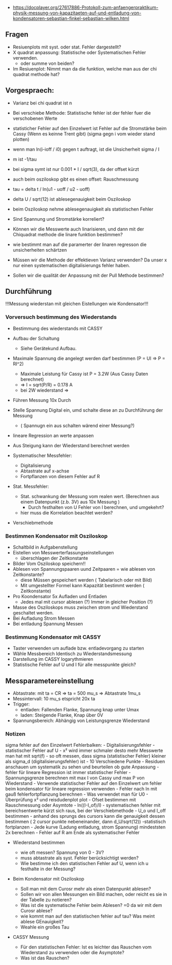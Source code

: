 - https://docplayer.org/27617886-Protokoll-zum-anfaengerpraktikum-physik-messung-von-kapazitaeten-auf-und-entladung-von-kondensatoren-sebastian-finkel-sebastian-wilken.html
 
## Fragen
- Resiuenplots mit syst. oder stat. Fehler dargestellt?
- X quadrat anpassung: Statistische oder Systematischen Fehler verwenden. 
    - oder summe von beiden?
- Im Resiuenplot: Nimmt man da die funktion, welche man aus der chi quadrat methode hat?
 
## Vorgespraech:
- Varianz bei chi quadrat ist n
- Bei verschiebe Methode: Statistische fehler ist der fehler fuer die verschobenen Werte
- statisticher Fehler auf den Einzelwert ist Fehler auf die Stromstärke beim Cassy (Wenn es keinne Trent gibt) (sigma gegn i vom wieder stand plotten)
- wenn man ln(i-ioff / i0) gegen t auftragt, ist die Unsicherheit sigma / I
- m ist -1/tau
- bei sigma symt ist nur 0.001 * I / sqrt(3), da der offset kürzt
- auch beim osziloskop gibt es einen offset: Rauschmessung
- tau = delta t / ln(u1 - uoff / u2 - uoff)
- delta U / sqrt(12) ist ablesegenauigkeit beim Osziloskop
- beim Osziloskop nehme ablesegenauigkeit als statistischen Fehler

 
    
 
- Sind Spannung und Stromstärke korreliert?
- Können wir die Messwerte auch linarisieren, und dann mit der Chiquadrat methode die linare funktion bestimmen?
- wie bestimmt man auf die paramerter der linaren regresson die unsicherheiten schärtzen
- Müssen wir die Methode der effektieven Varianz verwenden? Da unser x nur einen systematischen digitalisierungs fehler haben.
- Sollen wir die qualität der Anpassung mit der Pull Methode bestimmen?


## Durchführung

!!!Messung wiederstan mit gleichen Eistellungen wie Kondensator!!!

### Vorversuch bestimmung des Wiederstands

- Bestimmung des wiederstands mit CASSY

- Aufbau der Schaltung
    - Siehe Gerätekund Aufbau.
- Maximale Spannung die angelegt werden darf bestimmen (P = UI => P = RI^2)
    - Maximale Leistung für Cassy ist P = 3.2W (Aus Cassy Daten berechnet)
    - => I = sqrt(P/R) = 0.178 A
    - bei 2W wiederstand =>
- Führen Messung 10x Durch
- Stelle Spannung Digital ein, umd schalte diese an zu Durchführung der Messung
    - ( Spannugn ein aus schalten wärend einer Messung?)
- lineare Regression an werte anpassen
- Aus Steigung kann der Wiederstand berechnet werden
- Systematischer Messfehler:
    - Digitalisierung
    - Abtastrate auf x-achse
    - Fortpflanzen von diesem Fehler auf R
- Stat. Messfehler:
    - Stat. schwankung der Messung vom realen wert. (Berechnen aus einem Datenpunkt (z.b. 3V) aus 10x Messung )
        - Durch festhalten von U Fehler von I berechnen, und umgekehrt?
    - hier muss die Korrelation beachtet werden?
- Verschiebmethode

### Bestimmen Kondensator mit Osziloskop

- Schaltbild in Aufgabenstellung
- Eistellen von Messwerterfassungseinstellungen
    - überschlagen der Zeitkonstante
- Bilder Vom Osziloskop speichern!!
- Ablesen von Spannungspaaren uund Zeitpaaren = wie ablesen von Zeitkonstante?
    - diese Müssen gespeichert werden ( Tabelarisch oder mit Bild)
    - Mit umgestellter Formel kann Kapazität bestimmt werden ( Zeitkonstante)
- Pro Koondensator 5x Aufladen und Entladen
    - Jedes mal mit cursor ablesen (?) Immer in gleicher Position (?)
- Masse des Osziloskops muss zwischen strom und Wiederstand geschaltet werden.
- Bei Aufladung Strom Messen
- Bei entladung Spannung Messen

### Bestimmung Kondensator mit CASSY

- Taster verwenden um auflade bzw. entladevorgang zu starten
- Wähle Messbereich Identisch zu Wiederstandsmessung
- Darstellung im CASSY logarythmieren
- Statistische Fehler auf U und I für alle messpunkte gleich?


## Messparametereinstellung

- Abtastrate: mit ta = CR => ta = 500 mu_s => Abtastrate 1mu_s
- Messintervall: 10 mu_s etspricht 20x ta
- Trigger:
    - entladen: Fallenden Flanke, Spannung knap unter Umax
    - laden: Steigende Flanke, Knap über 0V
- Spannungsbereich: Abhängig von Leistungsgrenze Wiederstand


### Notizen

sigma fehler auf den Einzelwert
Fehlerbalken:
    - Digitalisierungsfehler
    - statistischer Fehler auf U
    - x² wird immer schmaler desto mehr Messwerte man hat mit sqrt(f)
    - so oft messen, dass sigma (statistischer Fehler) kleiner als sigma_d (digitalisierungsfehler) ist
    - 10 Verschiedene Punkte
    - Residuen anschauen um systematik zu sehen und beurteilen ob gute Anpassung
    - fehler für lineare Regression ist immer statistischer Fehler
    - Spannungsgrenze berechnen mit max I von Cassy und max P von Wiederstand
    - Verwende statistischer Fehler auf den Einzelwert um fehler beim kondensator für lineare regression verwenden
    - Fehler nach ln mit gauß fehlerfortpflanzung berechnen
    - Was verwendet man für U0
    - Überprüfung x² und reisdudenplot plot
    - Ofset bestimmen mit Rauschmessung oder Asymtote
    - ln((I-I_of)/I)
    - systematischen fehler mit bereichsentwerte kürzt sich raus, bei der Verschiebmethode
    - U_o und I_off bestimmen
    - anhand des sprungs des cursors kann die genauigkeit dessen bestimmen ( 2 cursor punkte nebeneinander, dann d_U/sqrt(12))
        -statistisch fortplanzen
    - Jede kurve (Ladung entladung, strom Spannung) mindeststen 2x berechnen
    - Fehler auf R am Ende als systematischer Fehler

- Wiederstand bestimmen
    - wie oft messen? Spannung von 0 - 3V?
    - muss abtastrate als syst. Fehler berücksichtigt werden?
    - Wie bestimme ich den statistischen Fehler auf U, wenn ich u festhalte in der Messung?

- Beim Kondensator mit Osziloskop
    - Soll man mit dem Curosr mehr als einen Datenpunkt ablesen?
    - Sollen wir von allen Messungen ein Bild machen, oder reicht es sie in der Tabelle zu notieren?
    - Was ist die systematische Fehler beim Ablesen? =0 da wir mit dem Curosr ablese?
    - wie kommt man auf den statistischen fehler auf tau? Was meint ablese GEnauigkeit?
    - Weahle ein großes Tau

- CASSY Messung
    - Für den statistischen Fehler: Ist es leichter das Rauschen vom Wiederstand zu verwenden oder die Asymptote?
    - Was ist das Rauschen?
